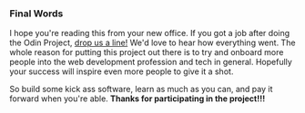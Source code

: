 ### Final Words

I hope you're reading this from your new office.  If you got a job after doing the Odin Project, [drop us a line!](https://forum.theodinproject.com/) We'd love to hear how everything went.  The whole reason for putting this project out there is to try and onboard more people into the web development profession and tech in general.  Hopefully your success will inspire even more people to give it a shot.

So build some kick ass software, learn as much as you can, and pay it forward when you're able.  **Thanks for participating in the project!!!**
